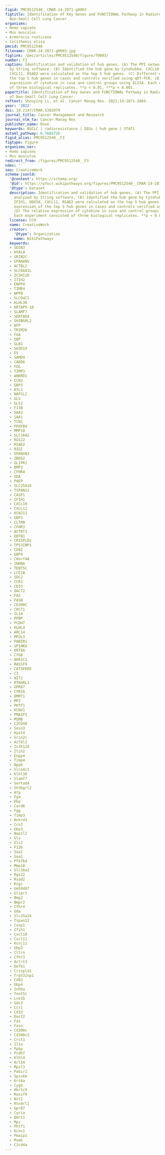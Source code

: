 ```yaml
---
figid: PMC9512540__CMAR-14-2871-g0003
figtitle: Identification of Key Genes and FUNCTIONAL Pathway in Radioresistance of
  Non-Small Cell Lung Cancer
organisms:
- Homo sapiens
- Mus musculus
- Armoracia rusticana
- Celithemis elisa
pmcid: PMC9512540
filename: CMAR-14-2871-g0003.jpg
figlink: /pmc/articles/PMC9512540/figure/f0003/
number: F3
caption: Identification and validation of hub genes. (A) The PPI network was analyzed
  by String software. (B) Identified the hub gene by Cytohubba. CXCL10, IFIH1, DDX58,
  CXCL11, RSAD2 were calculated as the top 5 hub genes. (C) Different expression of
  the top 5 hub genes in cases and controls verified using qRT-PCR. (D) The relative
  expression of cytokine in case and control groups using ELISA. Each experiment consisted
  of three biological replicates. **p < 0.01, ***p < 0.001.
papertitle: Identification of Key Genes and FUNCTIONAL Pathway in Radioresistance
  of Non-Small Cell Lung Cancer.
reftext: Shouying Li, et al. Cancer Manag Res. 2022;14:2871-2884.
year: '2022'
doi: 10.2147/CMAR.S382079
journal_title: Cancer Management and Research
journal_nlm_ta: Cancer Manag Res
publisher_name: Dove
keywords: NSCLC | radioresistance | DEGs | hub gene | STAT1
automl_pathway: 0.7665726
figid_alias: PMC9512540__F3
figtype: Figure
organisms_ner:
- Homo sapiens
- Mus musculus
redirect_from: /figures/PMC9512540__F3
ndex: ''
seo: CreativeWork
schema-jsonld:
  '@context': https://schema.org/
  '@id': https://pfocr.wikipathways.org/figures/PMC9512540__CMAR-14-2871-g0003.html
  '@type': Dataset
  description: Identification and validation of hub genes. (A) The PPI network was
    analyzed by String software. (B) Identified the hub gene by Cytohubba. CXCL10,
    IFIH1, DDX58, CXCL11, RSAD2 were calculated as the top 5 hub genes. (C) Different
    expression of the top 5 hub genes in cases and controls verified using qRT-PCR.
    (D) The relative expression of cytokine in case and control groups using ELISA.
    Each experiment consisted of three biological replicates. **p < 0.01, ***p < 0.001.
  license: CC0
  name: CreativeWork
  creator:
    '@type': Organization
    name: WikiPathways
  keywords:
  - SESN3
  - HYAL4
  - GRIN2C
  - SPANXN5
  - ACTBL2
  - SLC66A1L
  - ZC3H12D
  - ITIH2
  - ENPP4
  - TIMP4
  - NPPB
  - SLCO4C1
  - KLHL30
  - KRTAP5-10
  - SLAMF7
  - SERTAD4
  - SH3BGRL2
  - AFP
  - TRIM26
  - FGA
  - EBP
  - GLB1
  - SH3D19
  - F5
  - SAMD9
  - CARD6
  - FGG
  - TIMP3
  - ANKRD1
  - CCN2
  - GBP3
  - ATL1
  - NAP1L2
  - GLS
  - GLS2
  - F13B
  - SAA2
  - SAA1
  - TCN1
  - PFKFB4
  - MMP10
  - SLC16A2
  - RGS22
  - RSAD2
  - RIGI
  - SPANXN3
  - ZBED2
  - GLIPR1
  - BMP2
  - CFHR4
  - GDA
  - PAEP
  - SLC25A16
  - TSPAN12
  - CASP1
  - IFIH1
  - CXCL10
  - CXCL11
  - KCNJ11
  - GBP2
  - CLTRN
  - CFHR3
  - ACTRT3
  - DEFB1
  - CRISPLD1
  - TP53INP1
  - CD82
  - GBP4
  - C8orf48
  - INHBA
  - TENT5C
  - LCE1B
  - SDC2
  - CCR1
  - CD33
  - DACT2
  - FAS
  - FASN
  - CD300C
  - CRCT1
  - IL1A
  - PPBP
  - PCDH7
  - KLHL4
  - ARL14
  - MPZL3
  - PABIR1
  - SPINK6
  - KRT6A
  - CYGB
  - AKR1C1
  - RASSF9
  - CATSPERE
  - C3
  - NIT2
  - RTN4RL1
  - GPR87
  - CYRIA
  - DMRT1
  - MPZ
  - PHTF1
  - KCNV1
  - PMAIP1
  - MSMB
  - C2CD4A
  - Sesn3
  - Hyal4
  - Grin2c
  - Actbl2
  - Zc3h12d
  - Itih2
  - Enpp4
  - Timp4
  - Nppb
  - Slco4c1
  - Klhl30
  - Slamf7
  - Sertad4
  - Sh3bgrl2
  - Afp
  - Fga
  - Ebp
  - Card6
  - Fgg
  - Timp3
  - Ankrd1
  - Ccn2
  - Gbp3
  - Nap1l2
  - Gls
  - Gls2
  - F13b
  - Saa2
  - Saa1
  - Pfkfb4
  - Mmp10
  - Slc16a2
  - Rgs22
  - Rsad2
  - Rigi
  - Gm50487
  - Glipr1
  - Bmp2
  - Bmpr2
  - Cfhr4
  - Gda
  - Slc25a16
  - Tspan12
  - Casp1
  - Ifih1
  - Cxcl10
  - Cxcl11
  - Kcnj11
  - Gbp2
  - Cltrn
  - Cfhr3
  - Actrt3
  - Defb1
  - Crispld1
  - Trp53inp1
  - Cd82
  - Gbp4
  - Inhba
  - Tent5c
  - Lce1b
  - Sdc2
  - Ccr1
  - Cd33
  - Dact2
  - Fas
  - Fasn
  - Cd300c
  - Cd300c2
  - Crct1
  - Il1a
  - Ppbp
  - Pcdh7
  - Klhl4
  - Arl14
  - Mpzl3
  - Pabir1
  - Spink6
  - Krt6a
  - Cygb
  - Akr1c6
  - Rassf9
  - Nit2
  - Rtn4rl1
  - Gpr87
  - Cyria
  - Dmrt1
  - Mpz
  - Phtf1
  - Kcnv1
  - Pmaip1
  - Msmb
  - C2cd4a
---
```

